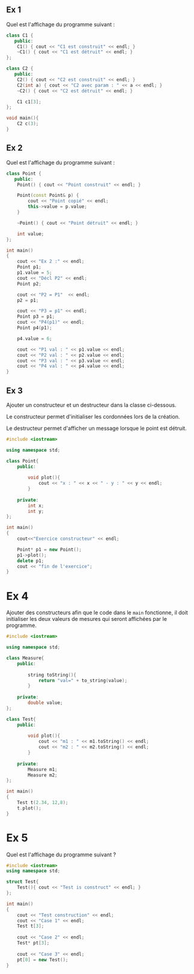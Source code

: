 ## Ex 1

Quel est l'affichage du programme suivant :

```cpp
class C1 {
   public:
    C1() { cout << "C1 est construit" << endl; }
    ~C1() { cout << "C1 est détruit" << endl; }
};

class C2 {
   public:
    C2() { cout << "C2 est construit" << endl; }
    C2(int a) { cout << "C2 avec param : " << a << endl; }
    ~C2() { cout << "C2 est détruit" << endl; }

    C1 c1[3];
};

void main(){
    C2 c(3);
}
```

## Ex 2

Quel est l'affichage du programme suivant :

```CPP
class Point {
   public:
    Point() { cout << "Point construit" << endl; }

    Point(const Point& p) { 
        cout << "Point copié" << endl; 
        this->value = p.value; 
    }

    ~Point() { cout << "Point détruit" << endl; }

    int value;
};

int main()
{
    cout << "Ex 2 :" << endl;
    Point p1;
    p1.value = 5;
    cout << "Décl P2" << endl;
    Point p2;

    cout << "P2 = P1"  << endl;
    p2 = p1;

    cout << "P3 = p1" << endl;
    Point p3 = p1;
    cout << "P4(p1)" << endl;
    Point p4(p1);

    p4.value = 6;

    cout << "P1 val : " << p1.value << endl;
    cout << "P2 val : " << p2.value << endl;
    cout << "P3 val : " << p3.value << endl;
    cout << "P4 val : " << p4.value << endl;
}
```

## Ex 3
Ajouter un constructeur et un destructeur dans la classe ci-dessous.

Le constructeur permet d'initialiser les cordonnées lors de la création.

Le destructeur permet d'afficher un message lorsque le point est détruit.

```cpp
#include <iostream>

using namespace std;

class Point{
    public:
    
        void plot(){
            cout << "x : " << x << " - y : " << y << endl;
        }
        
    private:
        int x;
        int y;
};

int main()
{
    cout<<"Exercice constructeur" << endl;

    Point* p1 = new Point();
    p1->plot();
    delete p1;
    cout << "fin de l'exercice";
}
```


# Ex 4

Ajouter des constructeurs afin que le code dans le `main` fonctionne, il doit initialiser les deux valeurs
de mesures qui seront affichées par le programme.

```cpp
#include <iostream>

using namespace std;

class Measure{
    public:
        
        string toString(){
            return "val=" + to_string(value);
        }
        
    private:
        double value;
};

class Test{
    public:
    
        void plot(){
            cout << "m1 : " << m1.toString() << endl;
            cout << "m2 : " << m2.toString() << endl;
        }
    
    private:
        Measure m1;
        Measure m2;
};

int main()
{
    Test t(2.34, 12,8);
    t.plot();
}
```

# Ex 5
Quel est l'affichage du programme suivant ?

```cpp
#include <iostream>
using namespace std;

struct Test{
    Test(){ cout << "Test is construct" << endl; }
};

int main()
{
    cout << "Test construction" << endl;
    cout << "Case 1" << endl;
    Test t[3];
    
    cout << "Case 2" << endl;
    Test* pt[3];
    
    cout << "Case 3" << endl;
    pt[0] = new Test();
}
```